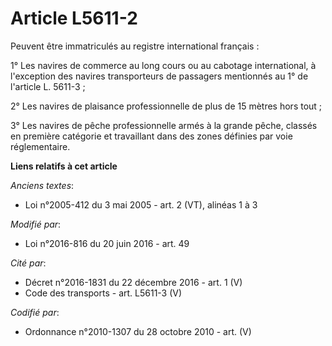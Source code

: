 # Article L5611-2

Peuvent être immatriculés au registre international français : 

1° Les navires de commerce au long cours ou au cabotage international, à l'exception des navires transporteurs de passagers
mentionnés au 1° de l'article L. 5611-3 ; 

2° Les navires de plaisance professionnelle de plus de 15 mètres hors tout ; 

3° Les navires de pêche professionnelle armés à la grande pêche, classés en première catégorie et travaillant dans des zones
définies par voie réglementaire.

**Liens relatifs à cet article**

_Anciens textes_:

  - Loi n°2005-412 du 3 mai 2005 - art. 2 (VT), alinéas 1 à 3

_Modifié par_:

  - Loi n°2016-816 du 20 juin 2016 - art. 49

_Cité par_:

  - Décret n°2016-1831 du 22 décembre 2016 - art. 1 (V)
  - Code des transports - art. L5611-3 (V)

_Codifié par_:

  - Ordonnance n°2010-1307 du 28 octobre 2010 - art. (V)
